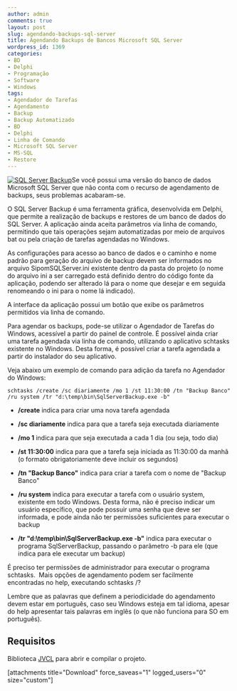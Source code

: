 ```yaml
---
author: admin
comments: true
layout: post
slug: agendando-backups-sql-server
title: Agendando Backups de Bancos Microsoft SQL Server
wordpress_id: 1369
categories:
- BD
- Delphi
- Programação
- Software
- Windows
tags:
- Agendador de Tarefas
- Agendamento
- Backup
- Backup Automatizado
- BD
- Delphi
- Linha de Comando
- Microsoft SQL Server
- MS-SQL
- Restore
---
```


[![SQL Server Backup](http://manoelcampos.com/wp-content/uploads/SqlServerBackup-300x270.png)](http://manoelcampos.com/wp-content/uploads/SqlServerBackup.png)Se você possui uma versão do banco de dados Microsoft SQL Server que não conta com o recurso de agendamento de backups, seus problemas acabaram-se.

O SQL Server Backup é uma ferramenta gráfica, desenvolvida em Delphi, que permite a realização de backups e restores de um banco de dados do SQL Server. A aplicação ainda aceita parâmetros via linha de comando, permitindo que tais operações sejam automatizadas por meio de arquivos bat ou pela criação de tarefas agendadas no Windows.

As configurações para acesso ao banco de dados e o caminho e nome padrão para geração do arquivo de backup devem ser informados no arquivo SipomSQLServer.ini existente dentro da pasta do projeto (o nome do arquivo ini a ser carregado está definido dentro do código fonte da aplicação, podendo ser alterado lá para o nome que desejar e em seguida renomeando o ini para o nome lá indicado).<!-- more -->

A interface da aplicação possui um botão que exibe os parâmetros permitidos via linha de comando.

Para agendar os backups, pode-se utilizar o Agendador de Tarefas do Windows, acessível a partir do painel de controle. É possível ainda criar uma tarefa agendada via linha de comando, utilizando o aplicativo schtasks existente no Windows. Desta forma, é possível criar a tarefa agendada a partir do instalador do seu aplicativo.

Veja abaixo um exemplo de comando para adição da tarefa no Agendador do Windows:

    
    schtasks /create /sc diariamente /mo 1 /st 11:30:00 /tn "Backup Banco" /ru system /tr "d:\temp\bin\SqlServerBackup.exe -b"





	
  * **/create** indica para criar uma nova tarefa agendada

	
  * **/sc diariamente** indica para que a tarefa seja executada diariamente

	
  * **/mo 1** indica para que seja executada a cada 1 dia (ou seja, todo dia)

	
  * **/st 11:30:00** indica para que a tarefa seja iniciada as 11:30:00 da manhã (o formato obrigatoriamente deve incluir os segundos)

	
  * **/tn "Backup Banco"** indica para criar a tarefa com o nome de "Backup Banco"

	
  * **/ru system** indica para executar a tarefa com o usuário system, existente em todo Windows. Desta forma, não é preciso indicar um usuário específico, que pode possuir uma senha que deve ser informada, e pode ainda não ter permissões suficientes para executar o backup

	
  * **/tr "d:\temp\bin\SqlServerBackup.exe -b"** indica para executar o programa SqlServerBackup, passando o parâmetro -b para ele (que indica para ele executar um backup)


É preciso ter permissões de administrador para executar o programa schtasks.  Mais opções de agendamento podem ser facilmente encontradas no help, executando schtasks /?

Lembre que as palavras que definem a periodicidade do agendamento devem estar em português, caso seu Windows esteja em tal idioma, apesar do help apresentar tais palavras em inglês (o que não funciona para SO em português).


## Requisitos


Biblioteca [JVCL](http://jvcl.sourceforge.net) para abrir e compilar o projeto.

[attachments title="Download" force_saveas="1" logged_users="0" size="custom"]
